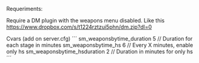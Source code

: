 Requeriments:

Require a DM plugin with the weapons menu disabled. Like this https://www.dropbox.com/s/t1224rztzui5phn/dm.zip?dl=0


Cvars (add on server.cfg)
´´´
sm_weaponsbytime_duration 5 // Duration for each stage in minutes
sm_weaponsbytime_hs 6 // Every X minutes, enable only hs
sm_weaponsbytime_hsduration 2 // Duration in minutes for only hs
´´´